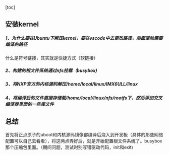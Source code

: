 [toc]

## 安装kernel

##### 1、为什么要在Ubuntu下解压kernel，要在vscode中去更改路径，后面驱动需要编译的路径

什么是符号链接，其实就是快捷方式（软链接）

##### 2、构建的根文件系统通过nfs挂载（busybox)

##### 3、将NXP官方的内核源码解压/home/local/linux/IMX6ULL/linux

##### 4、将编译后的文件直接存储载/home/local/linux/nfs/rootfs下，然后添加交叉编译器里面的一些库文件

## 总结

首先将正点原子的uboot和内核源码镜像都编译后烧入到开发板（具体的那些网络配置可以自己去看看），将这两点弄好后，就是开始配置根文件系统了。busybox那个压缩包里面。（期间问题，测试时别写错驱动代码，init和exit)

